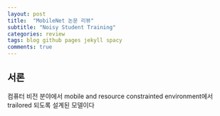 ```yaml
---
layout: post
title:  "MobileNet 논문 리뷰"
subtitle: "Noisy Student Training"
categories: review
tags: blog github pages jekyll spacy
comments: true
---
```



## 서론
>
>
>

컴퓨터 비전 분야에서 mobile and resource constrainted environment에서 trailored 되도록 설계된 모델이다
